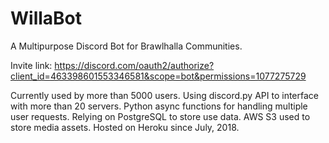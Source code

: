 # WillaBot
A Multipurpose Discord Bot for Brawlhalla Communities.

Invite link: https://discord.com/oauth2/authorize?client_id=463398601553346581&scope=bot&permissions=1077275729

Currently used by more than 5000 users.
Using discord.py API to interface with more than 20 servers.
Python async functions for handling multiple user requests.
Relying on PostgreSQL to store use data.
AWS S3 used to store media assets.
Hosted on Heroku since July, 2018.
